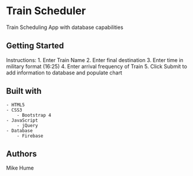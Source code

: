 # Train Scheduler
Train Scheduling App with database capabilities

## Getting Started
Instructions:
    1. Enter Train Name
    2. Enter final destination
    3. Enter time in military format (16:25)
    4. Enter arrival frequency of Train
    5. Click Submit to add information to database and populate chart

## Built with
    - HTML5
    - CSS3
        - Bootstrap 4
    - JavaScript
        - jQuery
    - Database
        - Firebase

## Authors
Mike Hume


